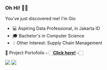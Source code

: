 ### Oh Hi! 👋🏻

You've just discovered me! I'm Gio
- 💻 Aspiring Data Professional, in Jakarta ID
- 🎓 Bachelor's in Computer Science
- 💡 Other Interest: Supply Chain Management


📂 Project Portofolio 👉🏻[**Click here!**](https://github.com/sergiolhx/data_analysis_portfolio)👈🏻

[<img src="https://img.shields.io/badge/linkedin-%230077B5.svg?&style=for-the-badge&logo=linkedin&logoColor=white" />](https://linkedin.com/in/sergiolhx)
[<img src="https://img.shields.io/badge/Gmail-EA4335.svg?style=for-the-badge&logo=Gmail&logoColor=white" />](mailto:sergiolhx@gmail.com)
